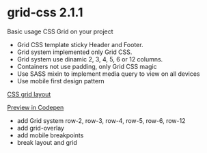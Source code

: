 # grid-css 2.1.1

Basic usage CSS Grid on your project


- Grid CSS template sticky Header and Footer.
- Grid system implemented only Grid CSS.
- Grid system use dinamic 2, 3, 4, 5, 6 or 12 columns.
- Containers not use padding, only Grid CSS magic
- Use SASS mixin to implement media query to view on all devices
- Use mobile first design pattern


[CSS grid layout](//en.wikipedia.org/wiki/CSS_grid_layout)

[Preview in Codepen](//codepen.io/darqus/pen/MWQEdEb)

- add Grid system row-2, row-3, row-4, row-5, row-6, row-12
- add grid-overlay
- add mobile breakpoints
- break layout and grid
